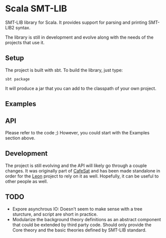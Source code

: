 Scala SMT-LIB
=============

SMT-LIB library for Scala. It provides support for parsing and printing SMT-LIB2 syntax.

The library is still in development and evolve along with the needs of the projects that use it.

Setup
-----

The project is built with sbt. To build the library, just type:

    sbt package

It will produce a jar that you can add to the classpath of your own project.

Examples
--------

API
---

Please refer to the code ;) However, you could start with the Examples section above.

Development
-----------

The project is still evolving and the API will likely go through a couple changes.
It was originally part of [CafeSat](https://github.com/regb/scabolic) and has been made
standalone in order for the [Leon](https://github.com/epfl-lara/leon) project to rely on it
as well. Hopefully, it can be useful to other people as well.

TODO
----

* Expore asynchrous IO: Doesn't seem to make sense with a tree sturcture, and script are short in practice.
* Modularize the background theory definitions as an abstract component that could be extended by third party
  code. Should only provide the Core theory and the basic theories defined by SMT-LIB standard.
